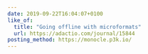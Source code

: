 ```yaml
---
date: 2019-09-22T16:04:07+0100
like_of:
  title: "Going offline with microformats"
  url: https://adactio.com/journal/15844
posting_method: https://monocle.p3k.io/
---
```

